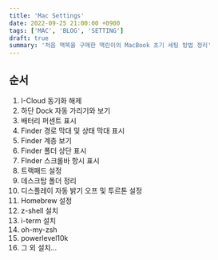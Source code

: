 ```yaml
---
title: 'Mac Settings'
date: 2022-09-25 21:00:00 +0900
tags: ['MAC', 'BLOG', 'SETTING']
draft: true
summary: '처음 맥북을 구매한 맥린이의 MacBook 초기 세팅 방법 정리'
---
```


## 순서
1. I-Cloud 동기화 해제
2. 하단 Dock 자동 가리기와 보기
3. 배터리 퍼센트 표시
4. Finder 경로 막대 및 상태 막대 표시
5. Finder 계층 보기
6. Finder 폴더 상단 표시
7. FInder 스크롤바 항시 표시
8. 트랙패드 설정
9. 데스크탑 폴더 정리
10. 디스플레이 자동 밝기 오프 및 투르톤 설정
11. Homebrew 설정
12. z-shell 설치
13. i-term 설치
14. oh-my-zsh
15. powerlevel10k
16. 그 외 설치...